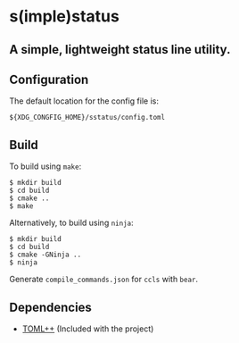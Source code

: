 # s(imple)status

## A simple, lightweight status line utility.

## Configuration
The default location for the config file is:
```
${XDG_CONGFIG_HOME}/sstatus/config.toml
````

## Build
To build using `make`:
```
$ mkdir build
$ cd build
$ cmake ..
$ make
```
Alternatively, to build using `ninja`:
```
$ mkdir build
$ cd build
$ cmake -GNinja ..
$ ninja
```

Generate `compile_commands.json` for `ccls` with `bear`.

## Dependencies

- [TOML++](https://github.com/marzer/tomlplusplus/) (Included with the project)
